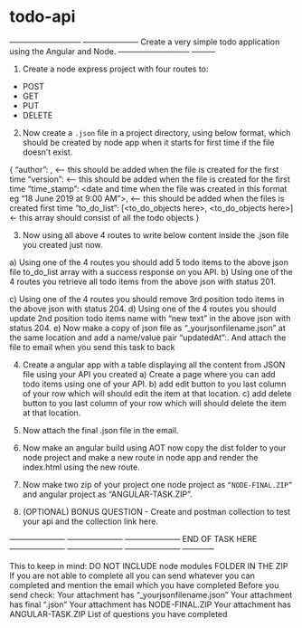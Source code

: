 # todo-api


————————— ——————— Create a very simple todo application using the Angular and Node. ————————— ———


1) Create a node express project with four routes to:
- POST 
- GET
- PUT
- DELETE

2) Now create a `.json` file in a project directory, using below format, which should be created by node app when it starts for first time if the file doesn’t exist.

{
“author”: <your name>, <— this should be added when the file is created for the first time
“version”: <This should be pulled from your package.json file using your code and inserted here> <— this should be added when the file is created for the first time
“time_stamp”: <date and time when the file was created in this format eg “18 June 2019 at 9:00 AM”>, <— this should be added when the files is created first time
“to_do_list”: [<to_do_objects here>, <to_do_objects here>] <- this array should consist of all the todo objects
}


3) Now using all above 4 routes to write below content inside the .json file you created just now.

a) Using one of the 4 routes you should add 5 todo items to the above json file to_do_list array with a success response on you API.
b) Using  one of the 4 routes you retrieve all todo items from the above json with status 201.


c) Using  one of the 4 routes you should remove 3rd position todo items in the above json with status 204.
d) Using  one of the 4 routes you should update 2nd position todo items name with “new text” in the above json with status 204.
e) Now make a copy of json file as “_yourjsonfilename.json” at the same location and add a name/value pair “updatedAt”:<time this copy file was created>. 
    And attach the file to email when you send this task to back

4) Create a angular app with a table displaying all the content from JSON file using your API you created
a) Create a page where you can add todo items using one of your API.
b) add edit button to you last column of your row which will should edit the item at that location.
c) add delete button to you last column of your row which will should delete the item at that location.

5) Now attach the final .json file in the email.

6) Now make an angular build using AOT now copy the dist folder to your node project and make a new route in node app and render the index.html using the new route.

7) Now make two zip of your project one node project as `“NODE-FINAL.ZIP”` and angular project as “ANGULAR-TASK.ZIP”.

8) (OPTIONAL) BONUS QUESTION - Create and postman collection to test your api and the collection link here.


——————— ———————  ———————  END OF TASK HERE ——————— ——————— ——————— ————

This to keep in mind:
DO NOT INCLUDE node modules FOLDER IN THE ZIP
If you are not able to complete all you can send whatever you can completed and mention the email which you have completed
Before you send check:
Your attachment has “_yourjsonfilename.json”
Your attachment has final “.json”
Your attachment has NODE-FINAL.ZIP
Your attachment has ANGULAR-TASK.ZIP
List of questions you have completed
